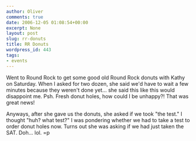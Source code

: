 ```yaml
---
author: Oliver
comments: true
date: 2006-12-05 01:08:54+00:00
excerpt: None
layout: post
slug: rr-donuts
title: RR Donuts
wordpress_id: 443
tags:
- events
---
```


Went to Round Rock to get some good old Round Rock donuts with Kathy on Saturday.  When I asked for two dozen, she said we'd have to wait a few minutes because they weren't done yet... she said this like this would disappoint me.  Psh.  Fresh donut holes, how could I be unhappy?!  That was great news!

Anyways, after she gave us the donuts, she asked if we took "the test."  I thought "huh? what test?"  I was pondering whether we had to take a test to order donut holes now.  Turns out she was asking if we had just taken the SAT.  Doh... lol. =p